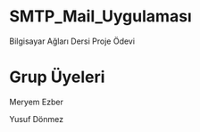 # SMTP_Mail_Uygulaması
Bilgisayar Ağları Dersi Proje Ödevi

# Grup Üyeleri 
Meryem Ezber

Yusuf Dönmez
